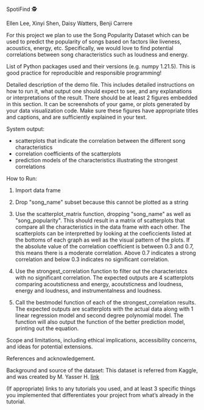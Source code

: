 SpotiFind 🕵️

Ellen Lee, Xinyi Shen, Daisy Watters, Benji Carrere

For this project we plan to use the Song Popularity Dataset which can be used to predict the popularity of songs based on factors like liveness, acoustics, energy, etc. Specifically, we would love to find potential correlations between song characteristics such as loudness and energy. 

List of Python packages used and their versions (e.g. numpy 1.21.5). This is good practice for reproducible and responsible programming!

Detailed description of the demo file. This includes detailed instructions on how to run it, what output one should expect to see, and any explanations or interpretations of the result. There should be at least 2 figures embedded in this section. It can be screenshots of your game, or plots generated by your data visualization code. Make sure these figures have appropriate titles and captions, and are sufficiently explained in your text.

System output: 
- scatterplots that indicate the correlation between the different song characteristics
- correlation coefficients of the scatterplots
- prediction models of the characteristics illustrating the strongest correlations 

How to Run:
1. Import data frame
2. Drop "song_name" subset because this cannot be plotted as a string 
3. Use the scatterplot_matrix function, dropping "song_name" as well as "song_popularity". This should result in a matrix of scatterplots that compare all the characteristics in the data frame with each other. The scatterplots can be interpretted by looking at the coeficcients listed at the bottoms of each graph as well as the visual pattern of the plots. If the absolute value of the correlation coefficient is between 0.3 and 0.7, this means there is a moderate correlation. Above 0.7 indicates a strong correlation and below 0.3 indicates no significant correlation.


4. Use the strongest_correlation function to filter out the characteristcs with no significant correlation. The expected outputs are 4 scatterplots comparing acoutsticness and energy, acoutsticness and loudness, energy and loudness, and instrumentalness and loudness. 


5. Call the bestmodel function of each of the strongest_correlation results. The expected outputs are scatterplots with the actual data along with 1 linear regression model and second degree polynomial model. The function will also output the function of the better prediction model, printing out the equation.
  

Scope and limitations, including ethical implications, accessibility concerns, and ideas for potential extensions.

References and acknowledgement.

Background and source of the dataset:
This dataset is referred from Kaggle, and was created by M. Yasser H. 
[link](https://www.kaggle.com/datasets/yasserh/song-popularity-dataset/discussion?resource=download)

(If appropriate) links to any tutorials you used, and at least 3 specific things you implemented that differentiates your project from what’s already in the tutorial.
